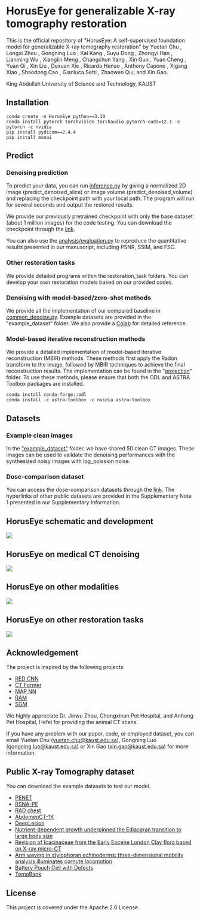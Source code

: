 # HorusEye for generalizable X-ray tomography restoration
This is the official repository of "HorusEye: A self-supervised foundation model for generalizable X-ray tomography restoration" by Yuetan Chu , Longxi Zhou , Gongning Luo , Kai Kang , Suyu Dong , Zhongyi Han , Lianming Wu , Xianglin Meng , Changchun Yang , Xin Guo , Yuan Cheng , Yuan Qi , Xin Liu , Dexuan Xie , Ricardo Henao , Anthony Capone , Xigang Xiao , Shaodong Cao , Gianluca Setti , Zhaowen Qiu, and Xin Gao.

King Abdullah University of Science and Technology, KAUST

## Installation
```
conda create -n HorusEye python==3.10
conda install pytorch torchvision torchaudio pytorch-cuda=12.1 -c pytorch -c nvidia
pip install pydicom==2.4.4
pip install monai
```

## Predict
### Denoising prediction
To predict your data, you can run [inference.py](https://github.com/Arturia-Pendragon-Iris/HorusEye_XRT_Restoration/blob/main/inference.py) by giving a normalized 2D image (predict_denoised_slice) or image volume (predict_denoised_volume) and replacing the checkpoint path with your local path. The program will run for several seconds and output the restored results. 

We provide our previously pretrained checkpoint with only the base dataset (about 1 million images) for the code testing. You can download the checkpoint through the [link](https://drive.google.com/file/d/1D5mhuJNszGElek5n10F8fUhvg1bA1S7f/view?usp=sharing).

You can also use the [analysis/evaluation.py](https://github.com/Arturia-Pendragon-Iris/HorusEye_XRT_Restoration/blob/main/analysis/evaluation.py) to reproduce the quantitative results presented in our manuscript, including PSNR, SSIM, and FSC. 

### Other restoration tasks
We provide detailed programs within the restoration_task folders. You can develop your own restoration models based on our provided codes.  

### Denoising with model-based/zero-shot methods
We provide all the implementation of our compared baseline in [common_denoise.py](https://github.com/Arturia-Pendragon-Iris/HorusEye_XRT_Restoration/blob/main/common_denoise.py). Example datasets are provided in the "example_dataset" folder. We also provide a [Colab](https://github.com/Arturia-Pendragon-Iris/HorusEye_XRT_Restoration/blob/main/Denoising_Illustration.ipynb) for detailed reference.

### Model-based iterative reconstruction methods
We provide a detailed implementation of model-based iterative reconstruction (MBIR) methods. These methods first apply the Radon transform to the image, followed by MBIR techniques to achieve the final reconstruction results. The implementation can be found in the "[projection](https://github.com/Arturia-Pendragon-Iris/HorusEye_XRT_Restoration/tree/main/projection)" folder. To use these methods, please ensure that both the ODL and ASTRA Toolbox packages are installed.
```
conda install conda-forge::odl
conda install -c astra-toolbox -c nvidia astra-toolbox
```

## Datasets
### Example clean images
In the ["example_dataset"](https://github.com/Arturia-Pendragon-Iris/HorusEye_XRT_Restoration/tree/main/example_dataset) folder, we have shared 50 clean CT images. These images can be used to validate the denoising performances with the synthesized noisy images with log_poission noise. 

### Dose-comparison dataset
You can access the dose-comparison datasets through the [link](https://drive.google.com/drive/folders/1ihSIX5sFhNzvc0Whs6dXROyCFuQTaMvM?usp=sharing). The hyperlinks of other public datasets are provided in the Supplementary Note 1 presented in our Supplementary Information.

## HorusEye schematic and development
![](https://github.com/Arturia-Pendragon-Iris/HorusEye/blob/main/figures/fig_1.png)

## HorusEye on medical CT denoising
![](https://github.com/Arturia-Pendragon-Iris/HorusEye/blob/main/figures/fig_2.png)

## HorusEye on other modalities
![](https://github.com/Arturia-Pendragon-Iris/HorusEye/blob/main/figures/fig_3.png)

## HorusEye on other restoration tasks
![](https://github.com/Arturia-Pendragon-Iris/HorusEye/blob/main/figures/fig_4_1.png)

## Acknowledgement
The project is inspired by the following projects:
- [RED CNN](https://github.com/SSinyu/RED-CNN)
- [CT Former](https://github.com/wdayang/CTformer)
- [MAP NN](https://github.com/hmshan/MAP-NN)
- [RAM](https://github.com/matthieutrs/ram)
- [SGM](https://zenodo.org/records/10531170)

We highly appreciate Dr. Jinwu Zhou, Chongxinan Pet Hospital, and Anhong Pet Hospital, Hefei for providing the animal CT scans.

If you have any problem with our paper, code, or employed dataset, you can email Yuetan Chu (yuetan.chu@kaust.edu.sa), Gongning Luo (gongning.luo@kaust.edu.sa) or Xin Gao (xin.gao@kaust.edu.sa) for more information.


## Public X-ray Tomography dataset
You can download the example datasets to test our model.
- [PENET](https://github.com/marshuang80/PENet)
- [RSNA-PE](https://www.rsna.org/rsnai/ai-image-challenge/rsna-pe-detection-challenge-2020)
- [RAD chest](https://cvit.duke.edu/resource/rad-chestct-dataset/)
- [AbdomenCT-1K](https://github.com/JunMa11/AbdomenCT-1K)
- [DeepLesion](https://nihcc.app.box.com/v/DeepLesion)
- [Nutrient-dependent growth underpinned the Ediacaran transition to large body size](https://zenodo.org/records/4938539)
- [Revision of Icacinaceae from the Early Eocene London Clay flora based on X-ray micro-CT](https://zenodo.org/records/5022536)
- [Arm waving in stylophoran echinoderms: three-dimensional mobility analysis illuminates cornute locomotion](https://zenodo.org/records/3961994)
- [Battery Pouch Cell with Defects](https://zenodo.org/records/8189323)
- [TomoBank](https://tomobank.readthedocs.io/en/latest/)


## License
This project is covered under the Apache 2.0 License.
